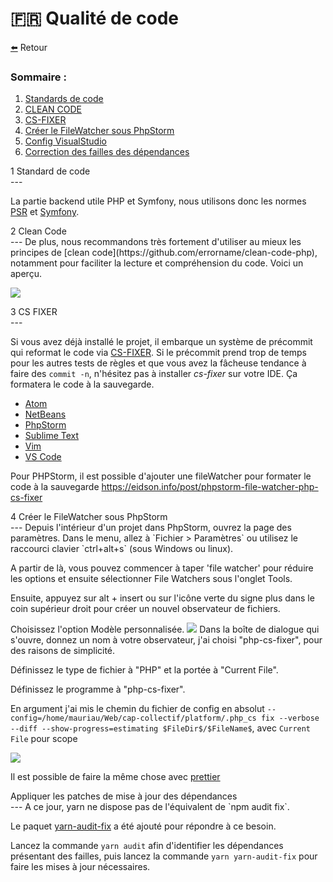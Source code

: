 # <div id="codeq"></div> 🇫🇷 Qualité de code

[⬅️](../README.md) Retour

### Sommaire :
1. [Standards de code](#standard)
2. [CLEAN CODE](#cleanCode)
3. [CS-FIXER](#csfixer)
4. [Créer le FileWatcher sous PhpStorm](#filewatcher)
5. [Config VisualStudio](https://blog.theodo.com/2019/07/vscode-php-development/)
6. [Correction des failles des dépendances](#yarn-audit-fix)

<div id="standard">1 Standard de code</div>
---

La partie backend utile PHP et Symfony, nous utilisons donc les normes [PSR](https://www.php-fig.org/psr/psr-12/) et [Symfony](https://symfony.com/doc/current/contributing/code/standards.html).

<div id="cleanCode">2 Clean Code</div>
---
De plus, nous recommandons très fortement d'utiliser au mieux les principes de [clean code](https://github.com/errorname/clean-code-php), notamment pour faciliter la lecture et compréhension du code. Voici un aperçu. 

![](cleandecode.png)

<div id="csfixer">3 CS FIXER</div>
---

Si vous avez déjà installé le projet, il embarque un système de précommit qui reformat le code via [CS-FIXER](https://github.com/PHP-CS-Fixer/PHP-CS-Fixer). Si le précommit prend trop de temps pour les autres tests de règles et que vous avez la fâcheuse tendance à faire des `commit -n`, n'hésitez pas à installer _cs-fixer_ sur votre IDE. Ça formatera le code à la sauvegarde.

* [Atom](https://github.com/Glavin001/atom-beautify)
* [NetBeans](https://plugins.netbeans.apache.org/catalogue/?id=36)
* [PhpStorm](https://www.jetbrains.com/help/phpstorm/using-php-cs-fixer.html)
* [Sublime Text](https://github.com/benmatselby/sublime-phpcs)
* [Vim](https://github.com/stephpy/vim-php-cs-fixer)
* [VS Code](https://github.com/junstyle/vscode-php-cs-fixer)

Pour PHPStorm, il est possible d'ajouter une fileWatcher pour formater le code à la sauvegarde
https://eidson.info/post/phpstorm-file-watcher-php-cs-fixer

<div id="filewatcher">4 Créer le FileWatcher sous PhpStorm</div>
---
Depuis l'intérieur d'un projet dans PhpStorm, ouvrez la page des paramètres. Dans le menu, allez à `Fichier > Paramètres` ou utilisez le raccourci clavier `ctrl+alt+s` (sous Windows ou linux).

A partir de là, vous pouvez commencer à taper 'file watcher' pour réduire les options et ensuite sélectionner File Watchers sous l'onglet Tools.

Ensuite, appuyez sur alt + insert ou sur l'icône verte du signe plus dans le coin supérieur droit pour créer un nouvel observateur de fichiers.

Choisissez l'option Modèle personnalisée.
![](filewatcher.png)
Dans la boîte de dialogue qui s'ouvre, donnez un nom à votre observateur, j'ai choisi "php-cs-fixer", pour des raisons de simplicité.

Définissez le type de fichier à "PHP" et la portée à "Current File".

Définissez le programme à "php-cs-fixer". 

En argument j'ai mis le chemin du fichier de config en absolut
`--config=/home/mauriau/Web/cap-collectif/platform/.php_cs fix --verbose --diff --show-progress=estimating $FileDir$/$FileName$`, avec `Current File` pour scope

![](fileWatcher2.png)

Il est possible de faire la même chose avec [prettier](https://medium.com/@dyanagi/format-with-prettier-on-save-in-intellij-based-ides-webstorm-451e0c69bab1)

<div id="yarn-audit-fix">Appliquer les patches de mise à jour des dépendances</div>
---
A ce jour, yarn ne dispose pas de l'équivalent de `npm audit fix`.

Le paquet [yarn-audit-fix](https://www.npmjs.com/package/yarn-audit-fix) a été ajouté pour répondre à ce besoin.

Lancez la commande `yarn audit` afin d'identifier les dépendances présentant des failles, puis lancez la commande `yarn yarn-audit-fix` pour faire les mises à jour nécessaires.
